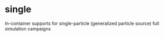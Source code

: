 # single

In-container supports for single-particle (generalized particle source) full simulation campaigns
